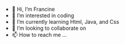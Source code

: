 - 👋 Hi, I’m Francine 
- 👀 I’m interested in coding 
- 🌱 I’m currently learning Html, Java, and Css
- 💞️ I’m looking to collaborate on 
- 📫 How to reach me ...

<!---
France143/France143 is a ✨ special ✨ repository because its `README.md` (this file) appears on your GitHub profile.
You can click the Preview link to take a look at your changes.
--->
